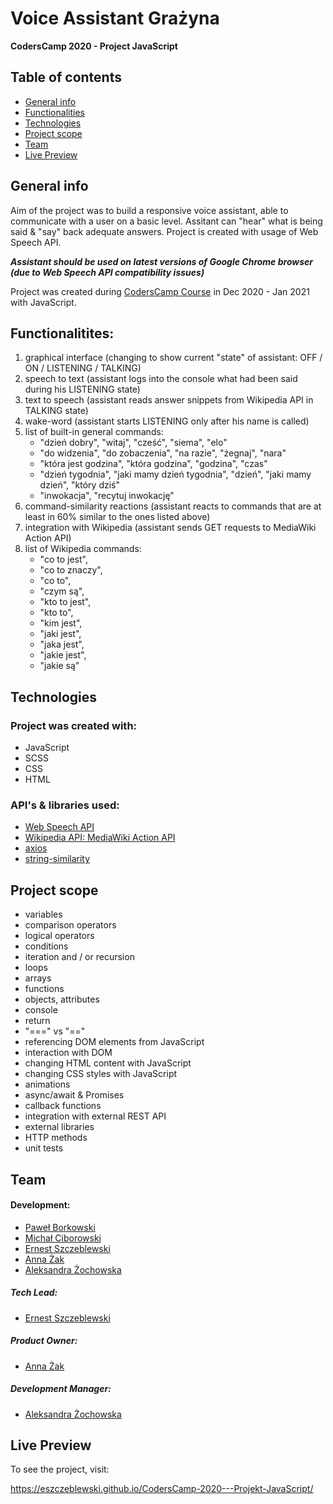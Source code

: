 # Voice Assistant Grażyna
**CodersCamp 2020 - Project JavaScript** 

## Table of contents
* [General info](#general-info)
* [Functionalities](#functionalities)
* [Technologies](#technologies)
* [Project scope](#project-scope)
* [Team](#team)
* [Live Preview](#live-preview)

## General info
Aim of the project was to build a responsive voice assistant, able to communicate with a user on a basic level.
Assitant can "hear" what is being said & "say" back adequate answers. Project is created with usage of Web Speech API.

***Assistant should be used on latest versions of Google Chrome browser (due to Web Speech API compatibility issues)***

Project was created during [CodersCamp Course](https://coderscamp.edu.pl) in Dec 2020 - Jan 2021 with JavaScript.

## Functionalitites:
1. graphical interface (changing to show current "state" of assistant: OFF / ON / LISTENING / TALKING)
2. speech to text (assistant logs into the console what had been said during his LISTENING state)
3. text to speech (assistant reads answer snippets from Wikipedia API in TALKING state)
4. wake-word (assistant starts LISTENING only after his name is called)
5. list of built-in general commands:
    - "dzień dobry", "witaj", "cześć", "siema", "elo"
    - "do widzenia", "do zobaczenia", "na razie", "żegnaj", "nara"
    - "która jest godzina", "która godzina", "godzina", "czas"
    - "dzień tygodnia", "jaki mamy dzień tygodnia", "dzień", "jaki mamy dzień", "który dziś"
    - "inwokacja", "recytuj inwokację"
6. command-similarity reactions (assistant reacts to commands that are at least in 60% similar to the ones listed above)
7. integration with Wikipedia (assistant sends GET requests to MediaWiki Action API)
8. list of Wikipedia commands:
    - "co to jest",
    - "co to znaczy",
    - "co to",
    - "czym są",
    - "kto to jest",
    - "kto to",
    - "kim jest",
    - "jaki jest",
    - "jaka jest",
    - "jakie jest",
    - "jakie są"

## Technologies
### Project was created with:
* JavaScript
* SCSS
* CSS
* HTML

### API's & libraries used:
* [Web Speech API](https://github.com/axios/axios)
* [Wikipedia API: MediaWiki Action API](https://github.com/axios/axios)
* [axios](https://github.com/axios/axios)
* [string-similarity](https://www.npmjs.com/package/string-similarity)

## Project scope
- variables
- comparison operators
- logical operators
- conditions
- iteration and / or recursion
- loops
- arrays
- functions
- objects, attributes
- console
- return
- "===" vs "=="
- referencing DOM elements from JavaScript
- interaction with DOM
- changing HTML content with JavaScript
- changing CSS styles with JavaScript
- animations
- async/await & Promises
- callback functions
- integration with external REST API
- external libraries
- HTTP methods
- unit tests 

## Team
#### Development:
* [Paweł Borkowski](https://github.com/axios/axios)
* [Michał Ciborowski](https://github.com/axios/axios)
* [Ernest Szczeblewski](https://github.com/axios/axios)
* [Anna Żak](https://github.com/axios/axios)
* [Aleksandra Żochowska](https://github.com/axios/axios)

##### Tech Lead:
* [Ernest Szczeblewski](https://github.com/axios/axios)
##### Product Owner:
* [Anna Żak](https://github.com/axios/axios)
##### Development Manager:
* [Aleksandra Żochowska](https://github.com/axios/axios)

## Live Preview
To see the project, visit:

https://eszczeblewski.github.io/CodersCamp-2020---Projekt-JavaScript/